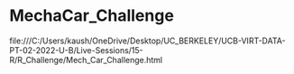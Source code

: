 # MechaCar_Challenge

file:///C:/Users/kaush/OneDrive/Desktop/UC_BERKELEY/UCB-VIRT-DATA-PT-02-2022-U-B/Live-Sessions/15-R/R_Challenge/Mech_Car_Challenge.html
